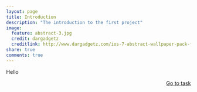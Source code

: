 ```yaml
---
layout: page
title: Introduction
description: "The introduction to the first project"
image:
  feature: abstract-3.jpg
  credit: dargadgetz
  creditlink: http://www.dargadgetz.com/ios-7-abstract-wallpaper-pack-for-iphone-5-and-ipod-touch-retina/
share: true
comments: true
---
```

Hello







<div style="float: right"> 
<a href="{{ site.url }}/leisure-hospitality/project/task/" class="btn">Go to task</a>
</div>

